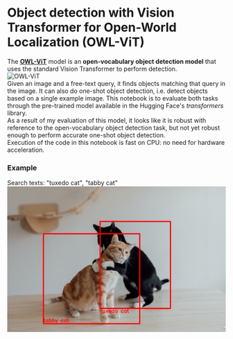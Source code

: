 # Object detection with Vision Transformer for Open-World Localization (OWL-ViT)
The **[OWL-ViT](https://arxiv.org/abs/2205.06230)** model is an **open-vocabulary object detection model** that uses the standard Vision Transformer to perform detection.  
![OWL-ViT](https://github.com/google-research/scenic/raw/main/scenic/projects/owl_vit/data/owl_vit_schematic.png)  
Given an image and a free-text query, it finds objects matching that query in the image. It can also do one-shot object detection, i.e. detect objects based on a single example image. This notebook is to evaluate both tasks through the pre-trained model available in the Hugging Face's *transformers* library.   
As a result of my evaluation of this model, it looks like it is robust with reference to the open-vocabulary object detection task, but not yet robust enough to perform accurate one-shot object detection.   
Execution of the code in this notebook is fast on CPU: no need for hardware acceleration.  
### Example
Search texts: "tuxedo cat", "tabby cat"  
![Example](images/OWL-ViT-Example.png)